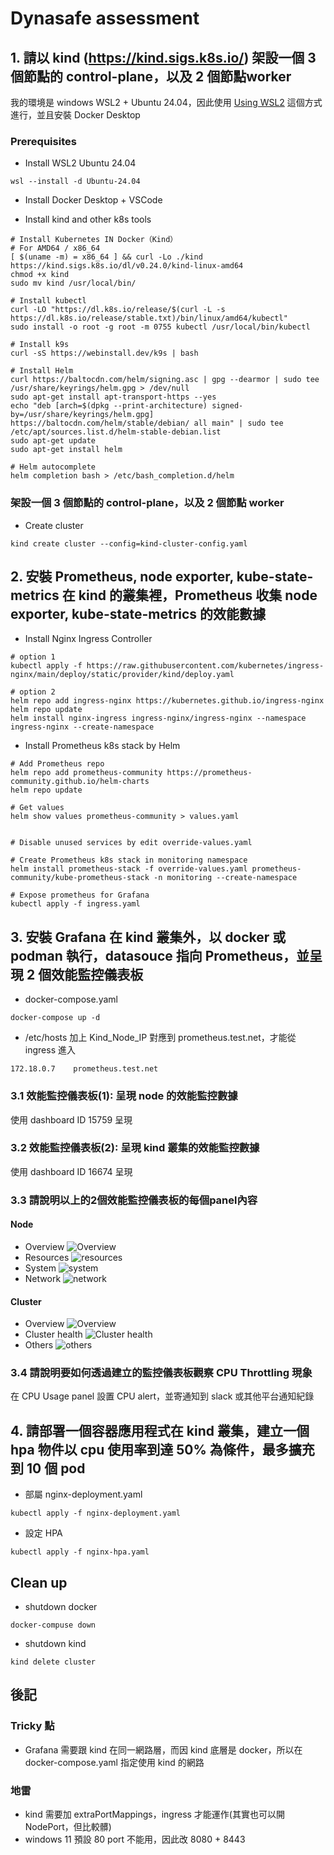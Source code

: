 # Dynasafe assessment

## 1. 請以 kind (https://kind.sigs.k8s.io/) 架設一個 3 個節點的 control-plane，以及 2 個節點worker
我的環境是 windows WSL2 + Ubuntu 24.04，因此使用 [Using WSL2](https://kind.sigs.k8s.io/docs/user/using-wsl2/) 這個方式進行，並且安裝 Docker Desktop

### Prerequisites
- Install WSL2 Ubuntu 24.04
```shell
wsl --install -d Ubuntu-24.04
```
- Install Docker Desktop + VSCode

- Install kind and other k8s tools
```shell
# Install Kubernetes IN Docker（Kind）
# For AMD64 / x86_64
[ $(uname -m) = x86_64 ] && curl -Lo ./kind https://kind.sigs.k8s.io/dl/v0.24.0/kind-linux-amd64
chmod +x kind
sudo mv kind /usr/local/bin/

# Install kubectl
curl -LO "https://dl.k8s.io/release/$(curl -L -s https://dl.k8s.io/release/stable.txt)/bin/linux/amd64/kubectl"
sudo install -o root -g root -m 0755 kubectl /usr/local/bin/kubectl

# Install k9s
curl -sS https://webinstall.dev/k9s | bash

# Install Helm
curl https://baltocdn.com/helm/signing.asc | gpg --dearmor | sudo tee /usr/share/keyrings/helm.gpg > /dev/null
sudo apt-get install apt-transport-https --yes
echo "deb [arch=$(dpkg --print-architecture) signed-by=/usr/share/keyrings/helm.gpg] https://baltocdn.com/helm/stable/debian/ all main" | sudo tee /etc/apt/sources.list.d/helm-stable-debian.list
sudo apt-get update
sudo apt-get install helm

# Helm autocomplete
helm completion bash > /etc/bash_completion.d/helm
```

### 架設一個 3 個節點的 control-plane，以及 2 個節點 worker
- Create cluster
```shell
kind create cluster --config=kind-cluster-config.yaml
```


## 2. 安裝 Prometheus, node exporter, kube-state-metrics 在 kind 的叢集裡，Prometheus 收集 node exporter, kube-state-metrics 的效能數據
- Install Nginx Ingress Controller
```shell
# option 1 
kubectl apply -f https://raw.githubusercontent.com/kubernetes/ingress-nginx/main/deploy/static/provider/kind/deploy.yaml

# option 2
helm repo add ingress-nginx https://kubernetes.github.io/ingress-nginx
helm repo update
helm install nginx-ingress ingress-nginx/ingress-nginx --namespace ingress-nginx --create-namespace
```

- Install Prometheus k8s stack by Helm
```shell
# Add Prometheus repo
helm repo add prometheus-community https://prometheus-community.github.io/helm-charts
helm repo update

# Get values
helm show values prometheus-community > values.yaml


# Disable unused services by edit override-values.yaml

# Create Prometheus k8s stack in monitoring namespace
helm install prometheus-stack -f override-values.yaml prometheus-community/kube-prometheus-stack -n monitoring --create-namespace

# Expose prometheus for Grafana
kubectl apply -f ingress.yaml
```

## 3. 安裝 Grafana 在 kind 叢集外，以 docker 或 podman 執行，datasouce 指向 Prometheus，並呈現 2 個效能監控儀表板
- docker-compose.yaml
```shell
docker-compose up -d
```
- /etc/hosts 加上 Kind_Node_IP 對應到 prometheus.test.net，才能從 ingress 進入
```
172.18.0.7    prometheus.test.net
```

### 3.1 效能監控儀表板(1): 呈現 node 的效能監控數據
使用 dashboard ID 15759 呈現

### 3.2 效能監控儀表板(2): 呈現 kind 叢集的效能監控數據
使用 dashboard ID 16674 呈現

### 3.3 請說明以上的2個效能監控儀表板的每個panel內容
#### Node
- Overview
![Overview](image/node/overview.png)
- Resources
![resources](image/node/resources.png)
- System
![system](image/node/system.png)
- Network
![network](image/node/network.png)

#### Cluster
- Overview
![Overview](image/cluster/overview.png)
- Cluster health
![Cluster health](image/cluster/cluster_health.png)
- Others
![others](image/cluster/others.png)

### 3.4 請說明要如何透過建立的監控儀表板觀察 CPU Throttling 現象
在 CPU Usage panel 設置 CPU alert，並寄通知到 slack 或其他平台通知紀錄

## 4. 請部署一個容器應用程式在 kind 叢集，建立一個 hpa 物件以 cpu 使用率到達 50% 為條件，最多擴充到 10 個 pod
- 部屬 nginx-deployment.yaml
```shell
kubectl apply -f nginx-deployment.yaml
```
- 設定 HPA
```shell
kubectl apply -f nginx-hpa.yaml
```

## Clean up
- shutdown docker 
```shell
docker-compuse down
```
- shutdown kind
```shell
kind delete cluster
```

## 後記

### Tricky 點
- Grafana 需要跟 kind 在同一網路層，而因 kind 底層是 docker，所以在 docker-compose.yaml 指定使用 kind 的網路

### 地雷
- kind 需要加 extraPortMappings，ingress 才能運作(其實也可以開 NodePort，但比較髒)
- windows 11 預設 80 port 不能用，因此改 8080 + 8443
